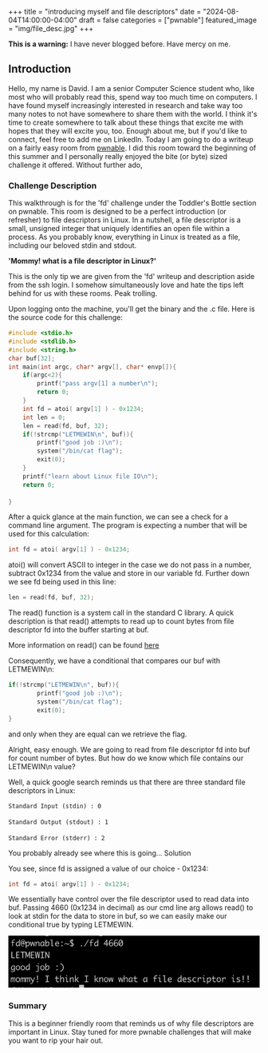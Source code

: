 +++ 
title = "introducing myself and file descriptors"
date = "2024-08-04T14:00:00-04:00"
draft = false
categories = ["pwnable"]
featured_image = "img/file_desc.jpg"
+++

<!--more-->

<div class="prompt-warning">
  <strong>This is a warning:</strong> I have never blogged before. Have mercy on me.
</div>

## **Introduction** 
Hello, my name is David. I am a senior Computer Science student who, like most who will probably read this, spend way too much time on computers. I have found myself increasingly interested in research and take way too many notes to not have somewhere to share them with the world. I think it's time to create somewhere to talk about these things that excite me with hopes that they will excite you, too. Enough about me, but if you'd like to connect, feel free to add me on LinkedIn. Today I am going to do a writeup on a fairly easy room from [pwnable](https://pwnable.kr). I did this room toward the beginning of this summer and I personally really enjoyed the bite (or byte) sized challenge it offered. Without further ado,

### **Challenge Description**
This walkthrough is for the 'fd' challenge under the Toddler's Bottle section on pwnable. This room is designed to be a perfect introduction (or refresher) to file descriptors in Linux. In a nutshell, a file descriptor is a small, unsigned integer that uniquely identifies an open file within a process. As you probably know, everything in Linux is treated as a file, including our beloved stdin and stdout. 

**'Mommy! what is a file descriptor in Linux?'**

This is the only tip we are given from the 'fd' writeup and description aside from the ssh login. I somehow simultaneously love and hate the tips left behind for us with these rooms. Peak trolling.

Upon logging onto the machine, you'll get the binary and the .c file. Here is the source code for this challenge:

```c
#include <stdio.h>
#include <stdlib.h>
#include <string.h>
char buf[32];
int main(int argc, char* argv[], char* envp[]){
	if(argc<2){
		printf("pass argv[1] a number\n");
		return 0;
	}
	int fd = atoi( argv[1] ) - 0x1234;
	int len = 0;
	len = read(fd, buf, 32);
	if(!strcmp("LETMEWIN\n", buf)){
		printf("good job :)\n");
		system("/bin/cat flag");
		exit(0);
	}
	printf("learn about Linux file IO\n");
	return 0;

}
```

After a quick glance at the main function, we can see a check for a command line argument. The program is expecting a number that will be used for this calculation:

```c
int fd = atoi( argv[1] ) - 0x1234;
```

atoi() will convert ASCII to integer in the case we do not pass in a number, subtract 0x1234 from the value and store in our variable fd. Further down we see fd being used in this line:

```c
len = read(fd, buf, 32);
```

The read() function is a system call in the standard C library. A quick description is that read() attempts to read up to count bytes from file descriptor fd into the buffer starting at buf.

More information on read() can be found [here](https://www.man7.org/linux/man-pages/man2/read.2.html)

Consequently, we have a conditional that compares our buf with LETMEWIN\n:

```c
if(!strcmp("LETMEWIN\n", buf)){
		printf("good job :)\n");
		system("/bin/cat flag");
		exit(0);
}
```

and only when they are equal can we retrieve the flag.

Alright, easy enough. We are going to read from file descriptor fd into buf for count number of bytes. But how do we know which file contains our LETMEWIN\n value?

Well, a quick google search reminds us that there are three standard file descriptors in Linux:

    Standard Input (stdin) : 0

    Standard Output (stdout) : 1

    Standard Error (stderr) : 2

You probably already see where this is going...
Solution

You see, since fd is assigned a value of our choice - 0x1234:

```c
int fd = atoi( argv[1] ) - 0x1234;
```

We essentially have control over the file descriptor used to read data into buf. Passing 4660 (0x1234 in decimal) as our cmd line arg allows read() to look at stdin for the data to store in buf, so we can easily make our conditional true by typing LETMEWIN.

![fd flag](img/fd_flag.jpg)

### Summary

This is a beginner friendly room that reminds us of why file descriptors are important in Linux. Stay tuned for more pwnable challenges that will make you want to rip your hair out.

